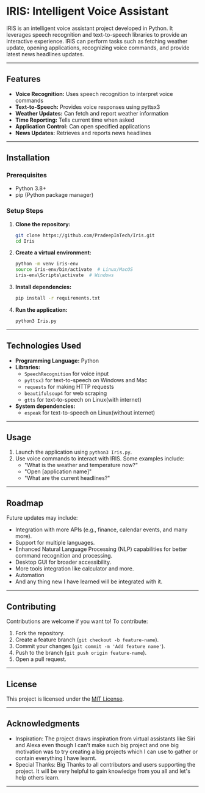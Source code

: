 # IRIS: Intelligent Voice Assistant

IRIS is an intelligent voice assistant project developed in Python. It leverages speech recognition and text-to-speech libraries to provide an interactive experience. IRIS can perform tasks such as fetching weather update, opening applications, recognizing voice commands, and provide latest news headlines updates.

---

## Features
- **Voice Recognition:** Uses speech recognition to interpret voice commands
- **Text-to-Speech:** Provides voice responses using pyttsx3
- **Weather Updates:** Can fetch and report weather information
- **Time Reporting:** Tells current time when asked
- **Application Control:** Can open specified applications
- **News Updates:** Retrieves and reports news headlines

---

## Installation
### Prerequisites
- Python 3.8+
- pip (Python package manager)

### Setup Steps
1. **Clone the repository:**
   ```bash
   git clone https://github.com/PradeepInTech/Iris.git
   cd Iris
   ```
2. **Create a virtual environment:**
   ```bash
   python -m venv iris-env
   source iris-env/bin/activate  # Linux/MacOS
   iris-env\Scripts\activate  # Windows
   ```
3. **Install dependencies:**
   ```bash
   pip install -r requirements.txt
   ```
4. **Run the application:**
   ```bash
   python3 Iris.py
   ```

---

## Technologies Used
- **Programming Language:** Python
- **Libraries:**
   - `SpeechRecognition` for voice input
   - `pyttsx3` for text-to-speech on Windows and Mac
   - `requests` for making HTTP requests
   - `beautifulsoup4` for web scraping
   - `gtts` for text-to-speech on Linux(with internet)
- **System dependencies:**
   - `espeak` for text-to-speech on Linux(without internet)
---

## Usage
1. Launch the application using `python3 Iris.py`.
2. Use voice commands to interact with IRIS. Some examples include:
   - "What is the weather and temperature now?"
   - "Open [application name]"
   - "What are the current headlines?"

---

## Roadmap
Future updates may include:
- Integration with more APIs (e.g., finance, calendar events, and many more).
- Support for multiple languages.
- Enhanced Natural Language Processing (NLP) capabilities for better command recognition and processing.
- Desktop GUI for broader accessibility.
- More tools integration like calculator and more.
- Automation 
- And any thing new I have learned will be integrated with it.

---

## Contributing
Contributions are welcome if you want to! To contribute:
1. Fork the repository.
2. Create a feature branch (`git checkout -b feature-name`).
3. Commit your changes (`git commit -m 'Add feature name'`).
4. Push to the branch (`git push origin feature-name`).
5. Open a pull request.

---

## License
This project is licensed under the [MIT License](LICENSE).

---

## Acknowledgments
- Inspiration: The project draws inspiration from virtual assistants like Siri and Alexa even though I can't make such big project and one big motivation was to try creating a big projects which I can use to gather or contain everything I have learnt.
- Special Thanks: Big Thanks to all contributors and users supporting the project. It will be very helpful to gain knowledge from you all and let's help others learn.

---

